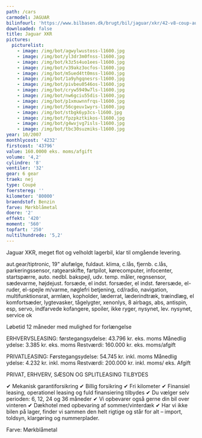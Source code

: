 ```yaml
---
path: /cars
carmodel: JAGUAR
bilinfourl: 'https://www.bilbasen.dk/brugt/bil/jaguar/xkr/42-v8-coup-aut-2d/4223675'
downloaded: false
title: Jaguar XKR
pictures:
  picturelist:
    - image: /img/bot/agwylwustoss-l1600.jpg
    - image: /img/bot/yl3dr3m0fnss-l1600.jpg
    - image: /img/bot/k3z5s4uo1ees-l1600.jpg
    - image: /img/bot/v39akz3ocfos-l1600.jpg
    - image: /img/bot/m5ued4tt0mss-l1600.jpg
    - image: /img/bot/1a9yhgqnesrs-l1600.jpg
    - image: /img/bot/pivbeu0546os-l1600.jpg
    - image: /img/bot/cryw5949w7ls-l1600.jpg
    - image: /img/bot/nw6gciu55dis-l1600.jpg
    - image: /img/bot/p1xmuwnnfrqs-l1600.jpg
    - image: /img/bot/56cgeuv1wyrs-l1600.jpg
    - image: /img/bot/stbgk6yp3cs-l1600.jpg
    - image: /img/bot/fpzpkztkikos-l1600.jpg
    - image: /img/bot/g4wvjvg7isls-l1600.jpg
    - image: /img/bot/tbc30suzmiks-l1600.jpg
year: 10/2007
monthlycost: '4232'
firstcost: '43796'
value: 160.0000 eks. moms/afgift
volume: '4,2'
cylindre: '8'
ventiler: '32'
gear: 6 gear
traek: nej
type: Coupé
foerstereg: ''
kilometer: '80000'
braendstof: Benzin
farve: Mørkblåmetal
doere: '2'
effekt: '420'
moment: '560'
topfart: '250'
nultilhundrede: '5,2'
---
```

Jaguar XKR, meget flot og velholdt lagerbil, klar til omgående levering. 

aut.gear/tiptronic, 19" alufælge, fuldaut. klima, c.lås, fjernb. c.lås, parkeringssensor, ratgearskifte, fartpilot, kørecomputer, infocenter, startspærre, auto. nedbl. bakspejl, udv. temp. måler, regnsensor, sædevarme, højdejust. forsæde, el indst. forsæder, el indst. førersæde, el-ruder, el-spejle m/varme, nøglefri betjening, cd/radio, navigation, multifunktionsrat, armlæn, kopholder, læderrat, læderindtræk, træindlæg, el komfortsæder, lygtevasker, tågelygter, xenonlys, 8 airbags, abs, antispin, esp, servo, indfarvede kofangere, spoiler, ikke ryger, nysynet, lev. nysynet, service ok

Løbetid 12 måneder med mulighed for forlængelse 

ERHVERVSLEASING:
førstegangsydelse: 43.796 kr. eks. moms 
Månedlig ydelse: 3.385 kr. eks. moms
Restværdi: 160.000 kr. eks. moms/afgift

PRIVATLEASING:
Førstegangsydelse: 54.745 kr. inkl. moms
Månedlig ydelse: 4.232 kr. inkl. moms
Restværdi: 200.000 kr. inkl. moms/ eks. Afgift

PRIVAT, ERHVERV, SÆSON OG SPLITLEASING TILBYDES 

✔ Mekanisk garantiforsikring 
✔ Billig forsikring 
✔ Fri kilometer
✔ Finansiel leasing, operationel leasing og fuld finansiering tilbydes
✔ Du vælger selv perioden: 6, 12, 24 og 36 måneder
✔ Vi opbevarer også gerne din bil over vinteren 
✔ Dækhotel med opbevaring af sommer/vinterdæk
✔ Har vi ikke bilen på lager, finder vi sammen den helt rigtige og står for alt – import, toldsyn, klargøring og nummerplader. 



Farve: Mørkblåmetal
